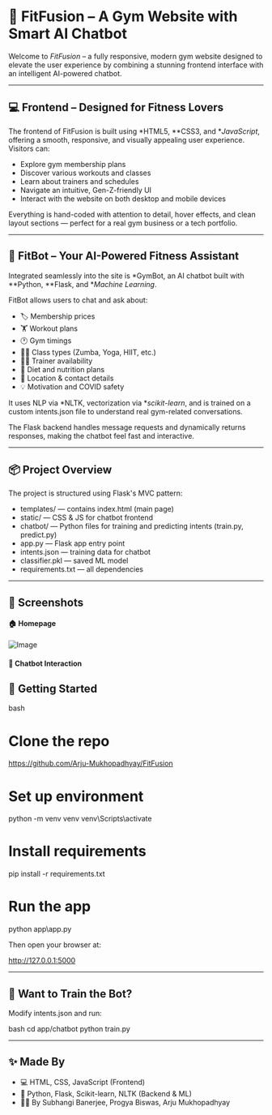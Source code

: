 # 🎯 FitFusion – A Gym Website with Smart AI Chatbot

Welcome to *FitFusion* – a fully responsive, modern gym website designed to elevate the user experience by combining a stunning frontend interface with an intelligent AI-powered chatbot.

---

## 💻 Frontend – Designed for Fitness Lovers

The frontend of FitFusion is built using *HTML5, **CSS3, and **JavaScript*, offering a smooth, responsive, and visually appealing user experience. Visitors can:

- Explore gym membership plans
- Discover various workouts and classes
- Learn about trainers and schedules
- Navigate an intuitive, Gen-Z-friendly UI
- Interact with the website on both desktop and mobile devices

Everything is hand-coded with attention to detail, hover effects, and clean layout sections — perfect for a real gym business or a tech portfolio.

---

## 🤖 FitBot – Your AI-Powered Fitness Assistant

Integrated seamlessly into the site is *GymBot, an AI chatbot built with **Python, **Flask, and **Machine Learning*.

FitBot allows users to chat and ask about:

- 🏷️ Membership prices
- 🏋️ Workout plans
- 🕐 Gym timings
- 🧘‍♀️ Class types (Zumba, Yoga, HIIT, etc.)
- 🧑‍🏫 Trainer availability
- 🍎 Diet and nutrition plans
- 📍 Location & contact details
- 💡 Motivation and COVID safety

It uses NLP via *NLTK, vectorization via **scikit-learn*, and is trained on a custom intents.json file to understand real gym-related conversations.

The Flask backend handles message requests and dynamically returns responses, making the chatbot feel fast and interactive.

---

## 📦 Project Overview

The project is structured using Flask's MVC pattern:

- templates/ — contains index.html (main page)
- static/ — CSS & JS for chatbot frontend
- chatbot/ — Python files for training and predicting intents (train.py, predict.py)
- app.py — Flask app entry point
- intents.json — training data for chatbot
- classifier.pkl — saved ML model
- requirements.txt — all dependencies

---
## 📸 Screenshots



#### 🏠 Homepage  
![Image](https://github.com/user-attachments/assets/3da209bd-0774-4aa7-a022-bcbf26c40805)

#### 🤖 Chatbot Interaction  




## 🚀 Getting Started

bash
# Clone the repo
https://github.com/Arju-Mukhopadhyay/FitFusion

# Set up environment
python -m venv venv
venv\Scripts\activate

# Install requirements
pip install -r requirements.txt

# Run the app
python app\app.py


Then open your browser at:

http://127.0.0.1:5000


---

## 🧠 Want to Train the Bot?

Modify intents.json and run:

bash
cd app/chatbot
python train.py


---

## ✨ Made By

- 💻 HTML, CSS, JavaScript (Frontend)
- 🧠 Python, Flask, Scikit-learn, NLTK (Backend & ML)
- 🧑‍💻 By Subhangi Banerjee, Progya Biswas, Arju Mukhopadhyay
